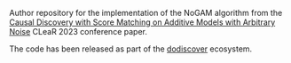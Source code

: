 Author repository for the implementation of the NoGAM algorithm from the [Causal Discovery with Score Matching on Additive Models with Arbitrary Noise](https://openreview.net/forum?id=rVO0Bx90deu) CLeaR 2023 conference paper.

The code has been released as part of the [dodiscover]([https://www.pywhy.org/dodiscover/](https://www.pywhy.org/dodiscover/dev/generated/dodiscover.toporder.NoGAM.html#dodiscover.toporder.NoGAM)https://www.pywhy.org/dodiscover/dev/generated/dodiscover.toporder.NoGAM.html#dodiscover.toporder.NoGAM) ecosystem.
